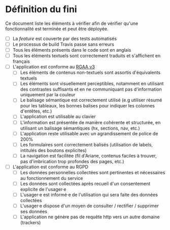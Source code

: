 # Définition du fini

Ce document liste les éléments à vérifier afin de vérifier qu'une
fonctionnalité est terminée et peut être déployée.

 - [ ] La *feature* est couverte par des tests automatisés
 - [ ] Le processus de build Travis passe sans erreurs
 - [ ] Tous les éléments présents dans le code sont en anglais
 - [ ] Tous les éléments textuels sont correctement traduits et s'affichent en
   français
 - [ ] L'application est conforme au [RGAA
   v3](https://references.modernisation.gouv.fr/rgaa-accessibilite/introduction-RGAA.html)
   - [ ] Les éléments de contenus non-textuels sont assortis d'équivalents
     textuels
   - [ ] Les éléments sont visuellement perceptibles, notamment en utilisant des
     contrastes suffisants et en ne communiquant pas d'information uniquement
     par la couleur
   - [ ] Le balisage sémantique est correctement utilisé (e.g utiliser résumé
     pour les tableaux, les bonnes balises pour indiquer les colonnes d'entêtes,
     etc.)
   - [ ] L'application est utilisable au clavier
   - [ ] L'information est présentée de manière cohérente et structurée, en
     utilisant un balisage sémantiques (hx, sections, nav, etc.)
   - [ ] L'application reste utilisable avec un agrandissement de police de 200%
   - [ ] Les formulaires sont correctement balisés (utilisation de labels,
     intitulés des boutons explicites)
   - [ ] La navigation est facilitée (fil d'Ariane, contenus faciles à trouver,
     pas d'imbrication trop profondes des pages, etc.)
 - [ ] L'application est conforme au RGPD
   - [ ] Les données personnelles collectées sont pertinentes et nécessaires au
     fonctionnement du service
   - [ ] Les données sont collectées après recueil d'un consentement explicite
     de l'usager·e
   - [ ] L'usager·e est informé·e de l'utilisation qui sera faite des données
     collectées
   - [ ] L'usager·e dispose d'un moyen de consulter / rectifier / supprimer ses
     données
   - [ ] L'application ne génère pas de requête http vers un autre domaine
     (trackers)
